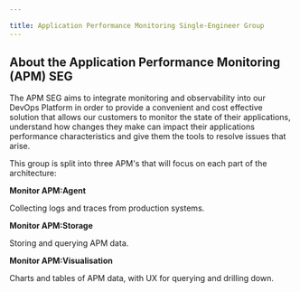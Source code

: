 ```yaml
---

title: Application Performance Monitoring Single-Engineer Group
---
```








## About the Application Performance Monitoring (APM) SEG

The APM SEG aims to integrate monitoring and observability into our DevOps Platform in order to provide a convenient and cost effective solution that allows our customers to monitor the state of their applications, understand how changes they make can impact their applications performance characteristics and give them the tools to resolve issues that arise.

This group is split into three APM's that will focus on each part of the architecture:

**Monitor APM:Agent**

Collecting logs and traces from production systems.

**Monitor APM:Storage**

Storing and querying APM data.

**Monitor APM:Visualisation**

Charts and tables of APM data, with UX for querying and drilling down.
